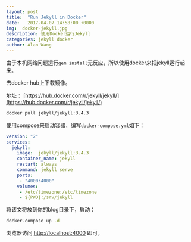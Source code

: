 ```yaml
---
layout: post
title:  "Run Jekyll in Docker"
date:   2017-04-07 14:58:00 +0000
img:  docker-jekyll.jpg
description: 使用Docker运行Jekyll
categories: jekyll docker
author: Alan Wang
---
```

由于本机网络问题运行`gem install`无反应，所以使用docker来把jekyll运行起来。


去docker hub上下载镜像。

地址： [https://hub.docker.com/r/jekyll/jekyll/](https://hub.docker.com/r/jekyll/jekyll/)

```sh
docker pull jekyll/jekyll:3.4.3
```

使用compose来启动容器，编写`docker-compose.yml`如下：

```yaml
version: "2"
services:
  jekyll:
    image:  jekyll/jekyll:3.4.3
    container_name: jekyll
    restart: always
    command: jekyll serve
    ports:
     - "4000:4000"
    volumes:
     - /etc/timezone:/etc/timezone
     - ${PWD}:/srv/jekyll
```

将该文将放到你的blog目录下，启动：
```sh
docker-compose up -d
```

浏览器访问 [http://localhost:4000](http://localhost:4000) 即可。


